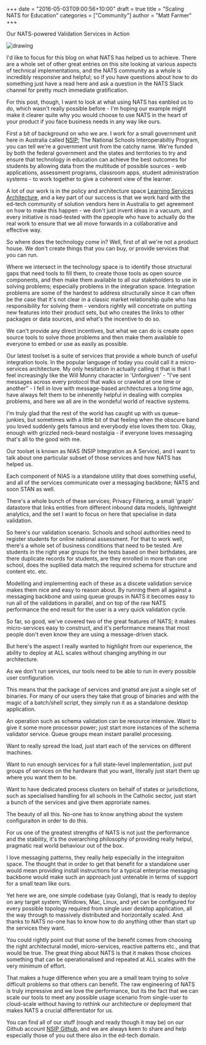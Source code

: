 +++
date = "2016-05-03T09:00:56+10:00"
draft = true
title = "Scaling NATS for Education"
categories = ["Community"]
author = "Matt Farmer"
+++

Our NATS-powered Validation Services in Action

![drawing](/img/blog/nias-nats-screenshot.png)


I'd like to focus for this blog on what NATS has helped us to achieve. There are a whole set of other great entries on this site looking at various aspects of technical implementations, and the NATS community as a whole is incredibly responsive and helpful; so if you have questions about how to do something just have a read here and ask a question in the NATS Slack channel for pretty much immediate gratification.

For this post, though, I want to look at what using NATS has eanbled us to do, which wasn't really possible before - I'm hoping our example might make it clearer quite why you would choose to use NATS in the heart of your product if you face business needs in any way like ours.

First a bit of background on who we are. I work for a small government unit here in Australia called [NSIP](http://www.nsip.edu.au); The National Schools Interoperabiltiy Program, you can tell we're a government unit from the catchy name.
We're funded by both the federal government and the states and territories to try and ensure that technology in education can achieve the best outcomes for students by allowing data from the multitude of possible sources - web applications, assessment programs, classroom apps, student administration systems - to work together to give a coherent view of the learner.

A lot of our work is in the policy and architecture space [Learning Services Architecture](http://slides.com/nsip/lsa-nov-2015), and a key part of our success is that we work hard with the ed-tech community of solution vendors here in Australia to get agreement on how to make this happen - we don't just invent ideas in a vacuum, and every initiative is road-tested with the ppeople who have to actually do the real work to ensure that we all move forwards in a collaborative and effective way.

So where does the technology come in? Well, first of all we're not a product house. We don't create things that you can buy, or provide services that you can run.

Where we intersect in the technology space is to identify those structural gaps that need tools to fill them, to create those tools as open source components, and then make them available to all our stakeholders to use in solving problems; especially problems in the integration space. Integration problems are some of the hardest to address structurally since it can often be the case that it's not clear in a classic market relationship quite who has responsibility for solving them - vendors rightly will concetrate on putting new features into their product sets, but who creates the links to other packages or data sources, and what's the incentive to do so.

We can't provide any direct incentives, but what we can do is create open source tools to solve those problems and then make them available to everyone to embed or use as easily as possible.

Our latest toolset is a suite of services that provide a whole bunch of useful integration tools. In the popular language of today you could call it a micro-services architecture. My only hesitation in actually calling it that is that I feel increasingly like the Will Munny character in 'Unforgiven' - "I've sent messages across every protocol that walks or crawled at one time or another" - I fell in love with message-based architectures a long time ago, have always felt them to be inherently helpful in dealing with complex problems, and here we all are in the wondeful world of reactive systems. 

I'm truly glad that the rest of the world has caught up with us queue-junkies, but sometimes with a little bit of that feeling when the obscure band you loved suddenly gets famous and everybody else loves them too. Okay, enough with grizzled neck-beard nostalgia - if everyone loves messaging that's all to the good with me.

Our toolset is known as NIAS (NSIP Integration as A Service), and I want to talk about one particular subset of those services and how NATS has helped us.

Each component of NIAS is a standalone utility that does something useful, and all of the services communicate over a messaging backbone; NATS and soon STAN as well.

There's a whole bunch of these services; Privacy Filtering, a small 'graph' datastore that links entities from different inbound data models, lightweight analytics, and the set I want to focus on here that specialise in data validation.

So here's our validation scenario. Schools and school authorities need to register students for online national assessment. For that to work well, there's a whole set of business conditions that need to be tested. Are students in the right year groups for the  tests based on their birthdates, are there duplicate records for students, are they enrolled in more than one school, does the supllied data match the required schema for structure and content etc. etc.

Modelling and implementing each of these as a discete validation service makes them nice and easy to reason about. By running them all against a messaging backbone and using queue groups in NATS it becomes easy to run all of the validations in parallel, and on top of the raw NATS performance the end result for the user is a very quick validation cycle.

So far, so good, we've covered two of the great features of NATS; it makes micro-services easy to construct, and it's performance means that most people don't even know they are using a message-driven stack.

But here's the aspect I really wanted to highlight from our experience, the ability to deploy at ALL scales without changing anything in our architecture.

As we don't run services, our tools need to be able to run in every possible user configuration.

This means that the package of services and gnatsd are just a single set of binaries. For many of our users they take that group of binaries and with the magic of a batch/shell script, they simply run it as a standalone desktop application.

An operation such as schema validation can be resource intensive. Want to give it some more processor power; just start more instances of the schema validator service. Queue groups mean instant parallel processing.

Want to really spread the load, just start each of the services on different machines.

Want to run enough services for a full state-level implementation, just put groups of services on the hardware that you want, literally just start them up where you want them to be.

Want to have dedicated process clusters on behalf of states or jurisdictions, such as specialised handling for all schools in the Catholic sector, just start a bunch of the services and give them approriate names.

The beauty of all this. No-one has to know anything about the system configuraiton in order to do this.

For us one of the greatest strengths of NATS is not just the performance and the stability, it's the overarching philosophy of providing really helpul, pragmatic real world behaviour out of the box.

I love messaging patterns, they really help especially in the integraiton space. The thought that in order to get that benefit for a standalone user would mean providing install instructions for a typical enterprise messaging backbone would make such an approach just untenable in terms of support for a small team like ours.

Yet here we are, one simple codebase (yay Golang), that is ready to deploy on any target system; Windows, Mac, Linux, and yet can be configured for every possible topology required from single user desktop application, all the way through to massively distributed and horizontally scaled. And thanks to NATS no-one has to know how to do anything other than start up the services they want.

You could rightly point out that some of the benefit comes from choosing the right architectural model, micro-services, reactive patterns etc., and that would be true. The great thing about NATS is that it makes those choices something that can be operationalised and repeated at ALL scales with the very minimum of effort.

That makes a huge difference when you are a small team trying to solve difficult problems so that others can benefit. The raw engineering of NATS is truly impressive and we love the performance, but its the fact that we can scale our tools to meet any possible usage scenario from single-user to cloud-scale without having to rethink our architecture or deployment that makes NATS a crucial differentiator for us.

You can find all of our stuff (rough and ready though it may be) on our Github account [NSIP Github](https://github.com/nsip/), and we are always keen to share and help especially those of you out there also in the ed-tech domain.
       


























